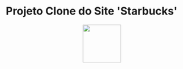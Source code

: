 # Projeto Clone do Site 'Starbucks'

<div align="center">
  <img src="https://user-images.githubusercontent.com/67977860/142000259-426dd3ea-4423-4c1b-bd69-b96c48085934.png" width="100px">
</div>
